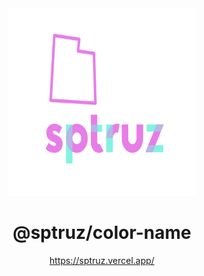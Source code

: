 <div align="center">
  <img src="./assets/logo.svg" alt="@MKAbuMattar/sptruz"
   width="300" height="300"
  />

  <h1>@sptruz/color-name</h1>

  <a href="https://sptruz.vercel.app/">https://sptruz.vercel.app/</a>

  <p></p>
</div>